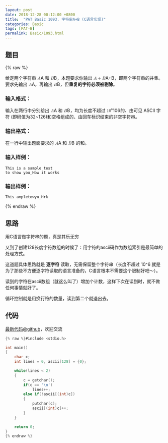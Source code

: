 ```yaml
---
layout: post
date: 2018-12-28 00:12:00 +0800
title:  "PAT Basic 1093. 字符串A+B (C语言实现)"
categories: Basic
tags: [PAT-B]
permalink: Basic/1093.html
---
```


## 题目

{% raw %}<div class="ques-view"><p>给定两个字符串 <span class="katex"><span class="katex-mathml"><math><mrow><mi>A</mi></mrow>A</math></span><span aria-hidden="true" class="katex-html"><span class="strut" style="height:0.68333em;"></span><span class="strut bottom" style="height:0.68333em;vertical-align:0em;"></span><span class="base textstyle uncramped"><span class="mord mathit">A</span></span></span></span> 和 <span class="katex"><span class="katex-mathml"><math><mrow><mi>B</mi></mrow>B</math></span><span aria-hidden="true" class="katex-html"><span class="strut" style="height:0.68333em;"></span><span class="strut bottom" style="height:0.68333em;vertical-align:0em;"></span><span class="base textstyle uncramped"><span class="mord mathit" style="margin-right:0.05017em;">B</span></span></span></span>，本题要求你输出 <span class="katex"><span class="katex-mathml"><math><mrow><mi>A</mi><mo>+</mo><mi>B</mi></mrow>A+B</math></span><span aria-hidden="true" class="katex-html"><span class="strut" style="height:0.68333em;"></span><span class="strut bottom" style="height:0.76666em;vertical-align:-0.08333em;"></span><span class="base textstyle uncramped"><span class="mord mathit">A</span><span class="mbin">+</span><span class="mord mathit" style="margin-right:0.05017em;">B</span></span></span></span>，即两个字符串的并集。要求先输出 <span class="katex"><span class="katex-mathml"><math><mrow><mi>A</mi></mrow>A</math></span><span aria-hidden="true" class="katex-html"><span class="strut" style="height:0.68333em;"></span><span class="strut bottom" style="height:0.68333em;vertical-align:0em;"></span><span class="base textstyle uncramped"><span class="mord mathit">A</span></span></span></span>，再输出 <span class="katex"><span class="katex-mathml"><math><mrow><mi>B</mi></mrow>B</math></span><span aria-hidden="true" class="katex-html"><span class="strut" style="height:0.68333em;"></span><span class="strut bottom" style="height:0.68333em;vertical-align:0em;"></span><span class="base textstyle uncramped"><span class="mord mathit" style="margin-right:0.05017em;">B</span></span></span></span>，但<strong>重复的字符必须被剔除</strong>。</p>
<h3 id="-">输入格式：</h3>
<p>输入在两行中分别给出 <span class="katex"><span class="katex-mathml"><math><mrow><mi>A</mi></mrow>A</math></span><span aria-hidden="true" class="katex-html"><span class="strut" style="height:0.68333em;"></span><span class="strut bottom" style="height:0.68333em;vertical-align:0em;"></span><span class="base textstyle uncramped"><span class="mord mathit">A</span></span></span></span> 和 <span class="katex"><span class="katex-mathml"><math><mrow><mi>B</mi></mrow>B</math></span><span aria-hidden="true" class="katex-html"><span class="strut" style="height:0.68333em;"></span><span class="strut bottom" style="height:0.68333em;vertical-align:0em;"></span><span class="base textstyle uncramped"><span class="mord mathit" style="margin-right:0.05017em;">B</span></span></span></span>，均为长度不超过 <span class="katex"><span class="katex-mathml"><math><mrow><mn>1</mn><msup><mn>0</mn><mn>6</mn></msup></mrow>10^6</math></span><span aria-hidden="true" class="katex-html"><span class="strut" style="height:0.8141079999999999em;"></span><span class="strut bottom" style="height:0.8141079999999999em;vertical-align:0em;"></span><span class="base textstyle uncramped"><span class="mord mathrm">1</span><span class="mord"><span class="mord mathrm">0</span><span class="msupsub"><span class="vlist"><span style="top:-0.363em;margin-right:0.05em;"><span class="fontsize-ensurer reset-size5 size5"><span style="font-size:0em;">​</span></span><span class="reset-textstyle scriptstyle uncramped mtight"><span class="mord mathrm mtight">6</span></span></span><span class="baseline-fix"><span class="fontsize-ensurer reset-size5 size5"><span style="font-size:0em;">​</span></span>​</span></span></span></span></span></span></span>的、由可见 ASCII 字符 (即码值为32~126)和空格组成的、由回车标识结束的非空字符串。</p>
<h3 id="-">输出格式：</h3>
<p>在一行中输出题面要求的 <span class="katex"><span class="katex-mathml"><math><mrow><mi>A</mi></mrow>A</math></span><span aria-hidden="true" class="katex-html"><span class="strut" style="height:0.68333em;"></span><span class="strut bottom" style="height:0.68333em;vertical-align:0em;"></span><span class="base textstyle uncramped"><span class="mord mathit">A</span></span></span></span> 和 <span class="katex"><span class="katex-mathml"><math><mrow><mi>B</mi></mrow>B</math></span><span aria-hidden="true" class="katex-html"><span class="strut" style="height:0.68333em;"></span><span class="strut bottom" style="height:0.68333em;vertical-align:0em;"></span><span class="base textstyle uncramped"><span class="mord mathit" style="margin-right:0.05017em;">B</span></span></span></span> 的和。</p>
<h3 id="-">输入样例：</h3>
<pre><code class="lang-in">This is a sample test
to show you_How it works
</code></pre>
<h3 id="-">输出样例：</h3>
<pre><code class="lang-out">This ampletowyu_Hrk
</code></pre>
</div>{% endraw %}

## 思路

用C语言做字符串的题，真是其乐无穷

又到了创建128长度字符数组的时候了：用字符的ascii码作为数组索引是最简单的处理方式。

这道题具体思路就是 **逐字符** 读取，无需保留整个字符串（长度不超过 10^6 就是为了那些不方便逐字符读取的语言准备的，C语言根本不需要这个限制好吧～）。

读到的字符在ascii数组（就这么叫了）增加个计数，这样下次在读到时，就不做任何事情就好了。

循环控制就是用换行符的数量，读到第二个就退出去。

## 代码

[最新代码@github](https://github.com/OliverLew/PAT/blob/master/PATBasic/1093.c)，欢迎交流
```c
{% raw %}#include <stdio.h>

int main()
{
    char c;
    int lines = 0, ascii[128] = {0};

    while(lines < 2)
    {
        c = getchar();
        if(c == '\n')
            lines++;
        else if(!ascii[(int)c])
        {
            putchar(c);
            ascii[(int)c]++;
        }
    }

    return 0;
}
{% endraw %}
```